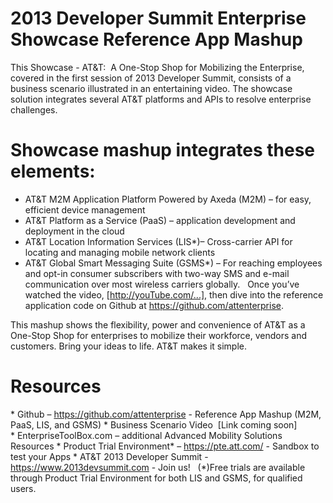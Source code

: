 # 2013 Developer Summit Enterprise Showcase Reference App Mashup
This Showcase - AT&T:  A One-Stop Shop for Mobilizing the Enterprise, covered in the first session of 2013 Developer Summit, consists of a business scenario illustrated in an entertaining video. The showcase solution integrates several AT&T platforms and APIs to resolve enterprise challenges.

# Showcase mashup integrates these elements:
* AT&T M2M Application Platform Powered by Axeda (M2M) – for easy, efficient device management
* AT&T Platform as a Service (PaaS) – application development and deployment in the cloud
* AT&T Location Information Services (LIS*)– Cross-carrier API for locating and managing mobile network clients
* AT&T Global Smart Messaging Suite (GSMS*) – For reaching employees and opt-in consumer subscribers with two-way SMS and e-mail communication over most wireless carriers globally.
 
Once you’ve watched the video, [http://youTube.com/...], then dive into the reference application code on Github at https://github.com/attenterprise.

This mashup shows the flexibility, power and convenience of AT&T as a One-Stop Shop for enterprises to mobilize their workforce, vendors and customers. Bring your ideas to life. AT&T makes it simple. 
 
# Resources
* Github – https://github.com/attenterprise - Reference App Mashup (M2M, PaaS, LIS, and GSMS)
* Business Scenario Video  [Link coming soon]
* EnterpriseToolBox.com – additional Advanced Mobility Solutions Resources
* Product Trial Environment* – https://pte.att.com/ - Sandbox to test your Apps
* AT&T 2013 Developer Summit - https://www.2013devsummit.com - Join us! 
 
(*)Free trials are available through Product Trial Environment for both LIS and GSMS, for qualified users.
